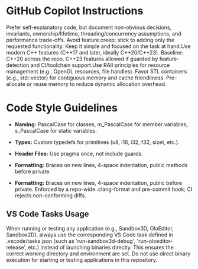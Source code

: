 # GitHub Copilot Instructions

Prefer self-explanatory code, but document non-obvious decisions, invariants, ownership/lifetime, threading/concurrency assumptions, and performance trade-offs.
Avoid feature creep; stick to adding only the requested functionality.
Keep it simple and focused on the task at hand.Use modern C++ features (C++17 and later, ideally C++20/C++23).
Baseline: C++20 across the repo. C++23 features allowed if guarded by feature-detection and CI/toolchain support.Use RAII principles for resource management (e.g., OpenGL resources, file handles).
Favor STL containers (e.g., std::vector) for contiguous memory and cache friendliness. Pre-allocate or reuse memory to reduce dynamic allocation overhead.

# Code Style Guidelines

- **Naming:** PascalCase for classes, m_PascalCase for member variables, s_PascalCase for static variables.

- **Types:** Custom typedefs for primitives (u8, i16, i32, f32, sizet, etc.).

- **Header Files:** Use pragma once, not include guards.

- **Formatting:** Braces on new lines, 4-space indentation, public methods before private.

- **Formatting:** Braces on new lines, 4-space indentation, public before private. Enforced by a repo-wide .clang-format and pre-commit hook; CI rejects non-conforming diffs.
## VS Code Tasks Usage
When running or testing any application (e.g., Sandbox3D, OloEditor, Sandbox2D), always use the corresponding VS Code task defined in .vscode/tasks.json (such as 'run-sandbox3d-debug', 'run-oloeditor-release', etc.) instead of launching binaries directly. This ensures the correct working directory and environment are set. Do not use direct binary execution for starting or testing applications in this repository.
